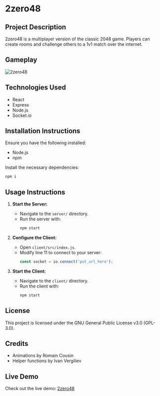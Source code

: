 # 2zero48

## Project Description
2zero48 is a multiplayer version of the classic 2048 game. Players can create rooms and challenge others to a 1v1 match over the internet.

## Gameplay

![2zero48](https://github.com/user-attachments/assets/43f810c1-5b1f-4a2d-a893-c78cedf132ec)

## Technologies Used
- React
- Express
- Node.js
- Socket.io

## Installation Instructions
Ensure you have the following installed:
- Node.js
- npm

Install the necessary dependencies:
```bash
npm i
```

## Usage Instructions
1. **Start the Server:**
    - Navigate to the `server/` directory.
    - Run the server with:
      ```bash
      npm start
      ```

2. **Configure the Client:**
    - Open `client/src/index.js`.
    - Modify line 11 to connect to your server:
      ```javascript
      const socket = io.connect('put_url_here');
      ```

3. **Start the Client:**
    - Navigate to the `client/` directory.
    - Run the client with:
      ```bash
      npm start
      ```

## License

This project is licensed under the GNU General Public License v3.0 (GPL-3.0).

## Credits
- Animations by Romain Cousin
- Helper functions by Ivan Vergiliev

## Live Demo
Check out the live demo: [2zero48](https://2zero48.netlify.app)

